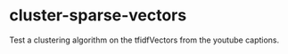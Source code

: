 # cluster-sparse-vectors
Test a clustering algorithm on the tfidfVectors from the youtube captions.
